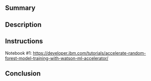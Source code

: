 ## Summary

## Description

## Instructions

Notebook #1:  https://developer.ibm.com/tutorials/accelerate-random-forest-model-training-with-watson-ml-accelerator/

## Conclusion
